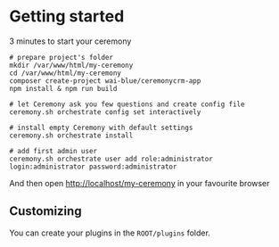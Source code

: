# Getting started

3 minutes to start your ceremony

```
# prepare project's folder
mkdir /var/www/html/my-ceremony
cd /var/www/html/my-ceremony
composer create-project wai-blue/ceremonycrm-app
npm install & npm run build

# let Ceremony ask you few questions and create config file
ceremony.sh orchestrate config set interactively

# install empty Ceremony with default settings
ceremony.sh orchestrate install

# add first admin user
ceremony.sh orchestrate user add role:administrator login:administrator password:administrator
```

And then open [http://localhost/my-ceremony](http://localhost/my-ceremony) in your favourite browser

## Customizing

You can create your plugins in the `ROOT/plugins` folder.